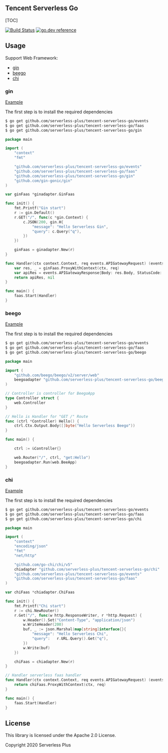 ## Tencent Serverless Go

[TOC]

[![Build Status](https://github.com/serverless-plus/tencent-serverless-go/workflows/Test/badge.svg?branch=master)](https://github.com/serverless-plus/tencent-serverless-go/actions?query=workflow:Test+branch:master)
[![go.dev reference](https://img.shields.io/badge/go.dev-reference-007d9c?logo=go&logoColor=white&style=flat-square)](https://pkg.go.dev/github.com/serverless-plus/tencent-serverless-go/gin?tab=doc)

## Usage

Support Web Framework:

- [gin](#gin)
- [beego](#beego)
- [chi](#chi)
### gin

[Example](./example/gin)

The first step is to install the required dependencies

```bash
$ go get github.com/serverless-plus/tencent-serverless-go/events
$ go get github.com/serverless-plus/tencent-serverless-go/faas
$ go get github.com/serverless-plus/tencent-serverless-go/gin
```

```go
package main

import (
	"context"
	"fmt"

	"github.com/serverless-plus/tencent-serverless-go/events"
	"github.com/serverless-plus/tencent-serverless-go/faas"
	"github.com/serverless-plus/tencent-serverless-go/gin"
	"github.com/gin-gonic/gin"
)

var ginFaas *ginadapter.GinFaas

func init() {
	fmt.Printf("Gin start")
	r := gin.Default()
	r.GET("/", func(c *gin.Context) {
		c.JSON(200, gin.H{
			"message": "Hello Serverless Gin",
			"query": c.Query("q"),
		})
	})

	ginFaas = ginadapter.New(r)
}

func Handler(ctx context.Context, req events.APIGatewayRequest) (events.APIGatewayResponse, error) {
	var res, _ = ginFaas.ProxyWithContext(ctx, req)
	var apiRes = events.APIGatewayResponse{Body: res.Body, StatusCode: 200, Headers: res.Headers}
	return apiRes, nil
}

func main() {
	faas.Start(Handler)
}
```

### beego

[Example](./example/beego)

The first step is to install the required dependencies

```bash
$ go get github.com/serverless-plus/tencent-serverless-go/events
$ go get github.com/serverless-plus/tencent-serverless-go/faas
$ go get github.com/serverless-plus/tencent-serverless-go/beego
```

```go
package main

import (
	"github.com/beego/beego/v2/server/web"
	beegoadapter "github.com/serverless-plus/tencent-serverless-go/beego"
)

// Controller is controller for BeegoApp
type Controller struct {
	web.Controller
}

// Hello is Handler for "GET /" Route
func (ctrl *Controller) Hello() {
	ctrl.Ctx.Output.Body([]byte("Hello Serverless Beego"))
}

func main() {

	ctrl := &Controller{}

	web.Router("/", ctrl, "get:Hello")
	beegoadapter.Run(web.BeeApp)
}
```

### chi

[Example](./example/chi)

The first step is to install the required dependencies

```bash
$ go get github.com/serverless-plus/tencent-serverless-go/events
$ go get github.com/serverless-plus/tencent-serverless-go/faas
$ go get github.com/serverless-plus/tencent-serverless-go/chi
```

```go
package main

import (
	"context"
	"encoding/json"
	"fmt"
	"net/http"

	"github.com/go-chi/chi/v5"
	chiadapter "github.com/serverless-plus/tencent-serverless-go/chi"
	"github.com/serverless-plus/tencent-serverless-go/events"
	"github.com/serverless-plus/tencent-serverless-go/faas"
)

var chiFaas *chiadapter.ChiFaas

func init() {
	fmt.Printf("Chi start")
	r := chi.NewRouter()
	r.Get("/", func(w http.ResponseWriter, r *http.Request) {
		w.Header().Set("Content-Type", "application/json")
		w.WriteHeader(200)
		buf, _ := json.Marshal(map[string]interface{}{
			"message": "Hello Serverless Chi",
			"query":   r.URL.Query().Get("q"),
		})
		w.Write(buf)
	})

	chiFaas = chiadapter.New(r)
}

// Handler serverless faas handler
func Handler(ctx context.Context, req events.APIGatewayRequest) (events.APIGatewayResponse, error) {
	return chiFaas.ProxyWithContext(ctx, req)
}

func main() {
	faas.Start(Handler)
}

```

## License

This library is licensed under the Apache 2.0 License.

Copyright 2020 Serverless Plus
